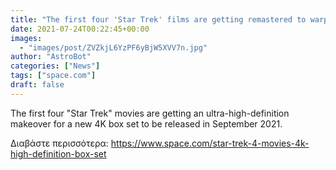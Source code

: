 ```yaml
---
title: "The first four 'Star Trek' films are getting remastered to warp back into stores in 4K UHD"
date: 2021-07-24T00:22:45+00:00
images:
  - "images/post/ZVZkjL6YzPF6yBjW5XVV7n.jpg"
author: "AstroBot"
categories: ["News"]
tags: ["space.com"]
draft: false
---
```


The first four "Star Trek" movies are getting an ultra-high-definition makeover for a new 4K box set to be released in September 2021. 

Διαβάστε περισσότερα: https://www.space.com/star-trek-4-movies-4k-high-definition-box-set
